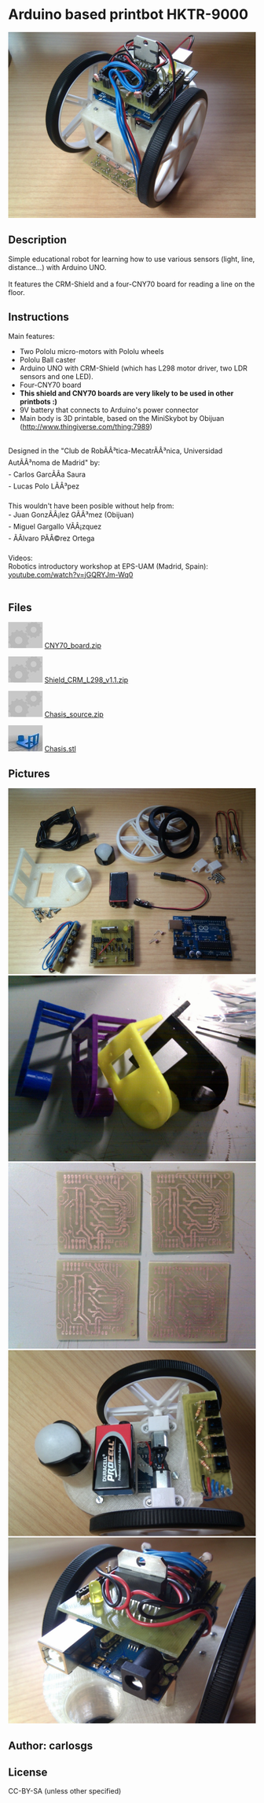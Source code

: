 Arduino based printbot HKTR-9000
===============

![Image](img/2012-05-19_14.26.33_display_large.jpg "Title")

Description
--------
Simple educational robot for learning how to use various sensors (light, line, distance...) with Arduino UNO.<br />
<br />
It features the CRM-Shield and a four-CNY70 board for reading a line on the floor.

Instructions
--------
Main features:<br />
- Two Pololu micro-motors with Pololu wheels<br />
- Pololu Ball caster<br />
- Arduino UNO with CRM-Shield (which has L298 motor driver, two LDR sensors and one LED).<br />
- Four-CNY70 board<br />
- <b>This shield and CNY70 boards are very likely to be used in other printbots :)</b><br />
- 9V battery that connects to Arduino's power connector<br />
- Main body is 3D printable, based on the MiniSkybot by Obijuan (http://www.thingiverse.com/thing:7989)<br />
<br />
Designed in the "Club de RobÃÂ³tica-MecatrÃÂ³nica, Universidad AutÃÂ³noma de Madrid" by:<br />
- Carlos GarcÃÂ­a Saura<br />
- Lucas Polo LÃÂ³pez<br />
<br />
This wouldn't have been posible without help from:<br />
- Juan GonzÃÂ¡lez GÃÂ³mez (Obijuan)<br />
- Miguel Gargallo VÃÂ¡zquez<br />
- ÃÂlvaro PÃÂ©rez Ortega<br />
<br />
Videos:<br />
Robotics introductory workshop at EPS-UAM (Madrid, Spain): <a href="http://www.youtube.com/watch?v=jGQRYJm-Wq0" target="_blank" rel="nofollow">youtube.com/watch?v=jGQRYJm-Wq0</a><br />
<br />

Files
--------
![Image](img/Gears_preview_tinycard.jpg "Title")
 [ CNY70_board.zip](CNY70_board.zip "Title")  

![Image](img/Gears_preview_tinycard.jpg "Title")
 [ Shield_CRM_L298_v1.1.zip](Shield_CRM_L298_v1.1.zip "Title")  

![Image](img/Gears_preview_tinycard.jpg "Title")
 [ Chasis_source.zip](Chasis_source.zip "Title")  

![Image](img/Chasis_preview_tinycard.jpg "Title")
 [ Chasis.stl](Chasis.stl "Title")  



Pictures
--------
![Image](img/2012-05-19_13.06.18_display_large.jpg "Title")
![Image](img/2012-05-21_18.28.06_display_large.jpg "Title")
![Image](img/2012-05-17_18.08.01_display_large.jpg "Title")
![Image](img/2012-05-19_13.48.03_display_large.jpg "Title")
![Image](img/2012-05-19_13.47.53_display_large.jpg "Title")


Author: carlosgs
--------


License
--------
CC-BY-SA (unless other specified)

